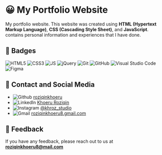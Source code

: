 # 😀 My Portfolio Website

My portfolio website. This website was created using **HTML (Hypertext Markup Language)**, **CSS (Cascading Style Sheet)**, and **JavaScript**.
contains personal information and experiences that I have done.

## 📛 Badges

![HTML5](https://img.shields.io/badge/HTML5-E34F26?style=flat&logo=html5&logoColor=white)
![CSS3](https://img.shields.io/badge/CSS3-1572B6?style=flat&logo=css3&logoColor=white)
![JS](https://img.shields.io/badge/JavaScript-F7DF1E?style=flat&logo=javascript&logoColor=black)
![jQuery](https://img.shields.io/badge/jquery-%230769AD.svg?style=flat&logo=jquery&logoColor=white)
![Git](https://img.shields.io/badge/git-%23F05033.svg?style=flat&logo=git&logoColor=white)
![GitHub](https://img.shields.io/badge/github-%23121011.svg?style=flat&logo=github&logoColor=white)
![Visual Studio Code](https://img.shields.io/badge/Visual%20Studio%20Code-0078d7.svg?style=flat&logo=visual-studio-code&logoColor=white)
![Figma](https://img.shields.io/badge/figma-%23F24E1E.svg?style=flat&logo=figma&logoColor=white)

## 👋 Contact and Social Media

- ![Github](https://img.shields.io/badge/GitHub-100000?style=flat&logo=github&logoColor=white) [roziqinkhoeru](https://github.com/roziqinkhoeru)
- ![LinkedIn](https://img.shields.io/badge/LinkedIn-0077B5?style=flat&logo=linkedin&logoColor=white) [Khoeru Roziqin](https://www.linkedin.com/in/roziqinkhoeru)
- ![Instagram](https://img.shields.io/badge/Instagram-E4405F?style=flat&logo=instagram&logoColor=white) [@khroz_studio](https://www.instagram.com/khroz_studio/)
- ![Gmail](https://img.shields.io/badge/Gmail-D14836?style=flat&logo=gmail&logoColor=white) [roziqinkhoeru8.gmail.com](mailto:roziqinkhoeru8@gmail.com?)

## 🤙 Feedback

If you have any feedback, please reach out to us at **roziqinkhoeru8@mail.com**
